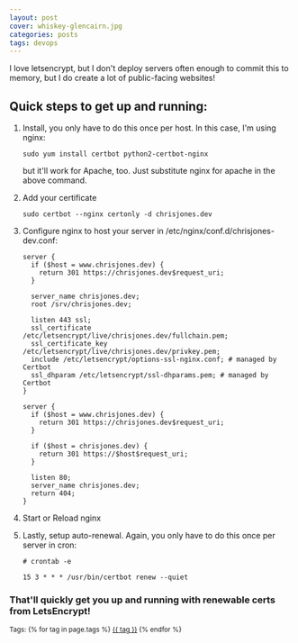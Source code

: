 ```yaml
---
layout: post
cover: whiskey-glencairn.jpg
categories: posts
tags: devops
---
```


I love letsencrypt, but I don't deploy servers often enough to commit this to memory, but I do create a lot of public-facing websites!

## Quick steps to get up and running:

1. Install, you only have to do this once per host. In this case, I'm using nginx:

   ```sudo yum install certbot python2-certbot-nginx```
   
   but it'll work for Apache, too. Just substitute nginx for apache in the above command.


2. Add your certificate

   ```sudo certbot --nginx certonly -d chrisjones.dev```
  

3. Configure nginx to host your server in /etc/nginx/conf.d/chrisjones-dev.conf:

	```
	server {
	  if ($host = www.chrisjones.dev) {
	    return 301 https://chrisjones.dev$request_uri;
	  }

	  server_name chrisjones.dev;
	  root /srv/chrisjones.dev;

	  listen 443 ssl;
	  ssl_certificate /etc/letsencrypt/live/chrisjones.dev/fullchain.pem; 
	  ssl_certificate_key /etc/letsencrypt/live/chrisjones.dev/privkey.pem;
	  include /etc/letsencrypt/options-ssl-nginx.conf; # managed by Certbot
	  ssl_dhparam /etc/letsencrypt/ssl-dhparams.pem; # managed by Certbot
	}

	server {
	  if ($host = www.chrisjones.dev) {
	    return 301 https://chrisjones.dev$request_uri;
	  }

	  if ($host = chrisjones.dev) {
	    return 301 https://$host$request_uri;
	  } 

	  listen 80;
	  server_name chrisjones.dev;
	  return 404;
	}
	```


4. Start or Reload nginx

5. Lastly, setup auto-renewal. Again, you only have to do this once per server in cron:

   ```
   # crontab -e

   15 3 * * * /usr/bin/certbot renew --quiet
   ```

### That'll quickly get you up and running with renewable certs from LetsEncrypt!



<p><small>
Tags: 
  {% for tag in page.tags %}
    <a href="/tags/{{ tag }}/">{{ tag }}</a>
  {% endfor %}
</small></p>